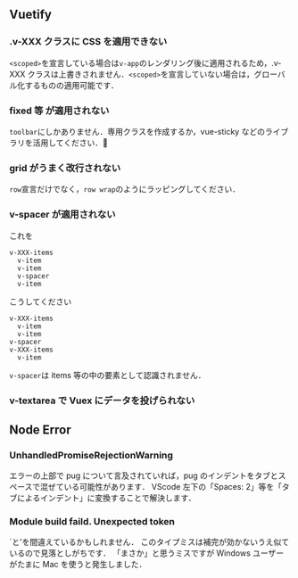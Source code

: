 ## Vuetify

### .v-XXX クラスに CSS を適用できない

`<scoped>`を宣言している場合は`v-app`のレンダリング後に適用されるため，.v-XXX クラスは上書きされません．`<scoped>`を宣言していない場合は，グローバル化するものの適用可能です．

### fixed 等 が適用されない

`toolbar`にしかありません．専用クラスを作成するか，vue-sticky などのライブラリを活用してください．

### grid がうまく改行されない

`row`宣言だけでなく，`row wrap`のようにラッピングしてください．

### v-spacer が適用されない

これを

```failed.pug
v-XXX-items
  v-item
  v-item
  v-spacer
  v-item
```

こうしてください

```success.pug
v-XXX-items
  v-item
  v-item
v-spacer
v-XXX-items
  v-item
```

`v-spacer`は items 等の中の要素として認識されません．

### v-textarea で Vuex にデータを投げられない

## Node Error

### UnhandledPromiseRejectionWarning

エラーの上部で pug について言及されていれば，pug のインデントをタブとスペースで混ぜている可能性があります．
VScode 左下の「Spaces: 2」等を「タブによるインデント」に変換することで解決します．

### Module build faild. Unexpected token

`と'を間違えているかもしれません．
このタイプミスは補完が効かないうえ似ているので見落としがちです．
「まさか」と思うミスですが Windows ユーザーがたまに Mac を使うと発生しました．
